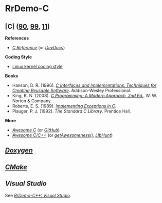 # RrDemo-C

## [C] ([90](http://iso.org/iso/catalogue_detail.htm?csnumber=17782 "ISO/IEC 9899:1990"), [99](http://iso.org/iso/catalogue_detail.htm?csnumber=29237 "ISO/IEC 9899:1999"), [11](http://iso.org/iso/catalogue_detail.htm?csnumber=57853 "ISO/IEC 9899:2011"))
**References**
- [*C Reference*](http://cppreference.com/w/c) (or [*DevDocs*](http://devdocs.io/c))

**Coding Style**
- [Linux kernel coding style](http://kernel.org/doc/Documentation/CodingStyle)

**Books**
- Hanson, D. R. (1996). [*C Interfaces and Implementations: Techniques for Creating Reusable Software*](http://github.com/drh/cii). Addison-Wesley Professional.
- King, K. N. (2008). [*C Programming: A Modern Approach, 2nd Ed.*](http://knking.com/books/c2). W. W. Norton & Company.
- Roberts, E. S. (1989). [*Implementing Exceptions in C*](http://hpl.hp.com/techreports/Compaq-DEC/SRC-RR-40.pdf).
- Plauger, P. J. (1992). *The Standard C Library*. Prentice Hall.

**More**
- [*Awesome C*](http://notabug.org/koz.ross/awesome-c) (or [*GitHub*](http://github.com/aleksandar-todorovic/awesome-c))
- [*Awesome C/C++*](http://github.com/fffaraz/awesome-cpp) (or [*getAwesomeness()*](http://getawesomeness.herokuapp.com/get/cpp), [*LibHunt*](http://cpp.libhunt.com/))

## [*Doxygen*](http://doxygen.org/)

## [*CMake*](http://cmake.org/)

## *Visual Studio*
See [*RrDemo-C++: Visual Studio*](http://github.com/afoolsbag/rrdemo/blob/master/cpp/readme.md#visual-studio).
